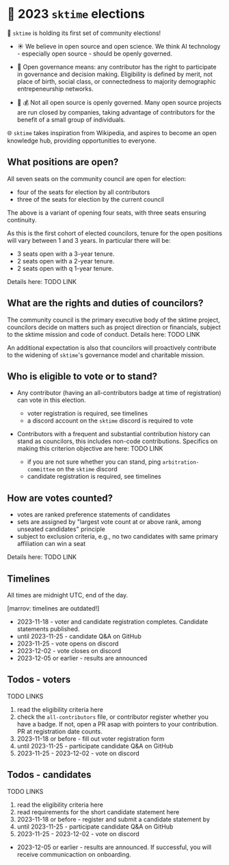 # :postbox: 2023 `sktime` elections

:mega: `sktime` is holding its first set of community elections!

* :sunny: We believe in open source and open science. We think AI technology - especially open source - should be openly governed.

* :statue_of_liberty: Open governance means: any contributor has the right to participate in governance and decision making. Eligibility is defined by merit, not place of birth, social class, or connectedness to majority demographic entrepeneurship networks.

* :tophat: :moneybag: Not all open source is openly governed. Many open source projects are run closed by companies, taking advantage of contributors for the benefit of a small group of individuals.

:globe_with_meridians: `sktime` takes inspiration from Wikipedia, and aspires to become an open knowledge hub, providing opportunities to everyone.

## What positions are open?

All seven seats on the community council are open for election:

* four of the seats for election by all contributors
* three of the seats for election by the current council

The above is a variant of opening four seats, with three seats ensuring continuity.

As this is the first cohort of elected councilors, tenure for the open positions will vary between 1 and 3 years. In particular there will be:
* 3 seats open with a 3-year tenure.
* 2 seats open with a 2-year tenure. 
* 2 seats open with q 1-year tenure.

Details here: TODO LINK

## What are the rights and duties of councilors?

The community council is the primary executive body of the sktime project, councilors decide on matters such as project direction or financials, subject to the sktime mission and code of conduct. Details here: TODO LINK

An additional expectation is also that councilors will proactively contribute to the widening of `sktime`'s governance model and charitable mission.

## Who is eligible to vote or to stand?

* Any contributor (having an all-contributors badge at time of registration) can vote in this election.

  * voter registration is required, see timelines
  * a discord account on the `sktime` discord is required to vote

* Contributors with a frequent and substantial contribution history can stand as councilors, this includes non-code contributions. Specifics on making this criterion objective are here: TODO LINK

   * if you are not sure whether you can stand, ping `arbitration-committee` on the `sktime` discord
   * candidate registration is required, see timelines

## How are votes counted?

* votes are ranked preference statements of candidates
* sets are assigned by "largest vote count at or above rank, among unseated candidates" principle
* subject to exclusion criteria, e.g., no two candidates with same primary affiliation can win a seat

Details here: TODO LINK

## Timelines

All times are midnight UTC, end of the day.

[marrov: timelines are outdated!]

* 2023-11-18 - voter and candidate registration completes.
  Candidate statements published.
* until 2023-11-25 - candidate Q&A on GitHub
* 2023-11-25 - vote opens on discord
* 2023-12-02 - vote closes on discord
* 2023-12-05 or earlier - results are announced

## Todos - voters

TODO LINKS

1. read the eligibility criteria here
2. check the `all-contributors` file, or contributor register whether you have a badge. If not, open a PR asap with pointers to your contribution. PR at registration date counts.
3. 2023-11-18 or before - fill out voter registration form
4. until 2023-11-25 - participate candidate Q&A on GitHub
5. 2023-11-25 - 2023-12-02 - vote on discord

## Todos - candidates

TODO LINKS

1. read the eligibility criteria here
2. read requirements for the short candidate statement here
3. 2023-11-18 or before - register and submit a candidate statement by 
4. until 2023-11-25 - participate candidate Q&A on GitHub
5. 2023-11-25 - 2023-12-02 - vote on discord
* 2023-12-05 or earlier - results are announced. If successful, you will receive communicaction on onboarding.
